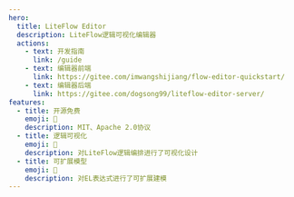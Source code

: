 ```yaml
---
hero:
  title: LiteFlow Editor
  description: LiteFlow逻辑可视化编辑器
  actions:
    - text: 开发指南
      link: /guide
    - text: 编辑器前端
      link: https://gitee.com/imwangshijiang/flow-editor-quickstart/
    - text: 编辑器后端
      link: https://gitee.com/dogsong99/liteflow-editor-server/
features:
  - title: 开源免费
    emoji: 💎
    description: MIT、Apache 2.0协议
  - title: 逻辑可视化
    emoji: 🌈
    description: 对LiteFlow逻辑编排进行了可视化设计
  - title: 可扩展模型
    emoji: 🚀
    description: 对EL表达式进行了可扩展建模
---
```

